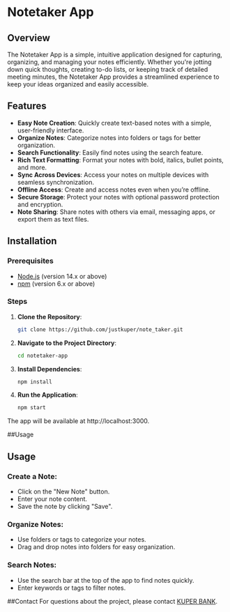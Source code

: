 # Notetaker App

## Overview

The Notetaker App is a simple, intuitive application designed for capturing, organizing, and managing your notes efficiently. Whether you're jotting down quick thoughts, creating to-do lists, or keeping track of detailed meeting minutes, the Notetaker App provides a streamlined experience to keep your ideas organized and easily accessible.

## Features

- **Easy Note Creation**: Quickly create text-based notes with a simple, user-friendly interface.
- **Organize Notes**: Categorize notes into folders or tags for better organization.
- **Search Functionality**: Easily find notes using the search feature.
- **Rich Text Formatting**: Format your notes with bold, italics, bullet points, and more.
- **Sync Across Devices**: Access your notes on multiple devices with seamless synchronization.
- **Offline Access**: Create and access notes even when you’re offline.
- **Secure Storage**: Protect your notes with optional password protection and encryption.
- **Note Sharing**: Share notes with others via email, messaging apps, or export them as text files.

## Installation

### Prerequisites

- [Node.js](https://nodejs.org/) (version 14.x or above)
- [npm](https://www.npmjs.com/) (version 6.x or above)

### Steps

1. **Clone the Repository**:
   ```bash
   git clone https://github.com/justkuper/note_taker.git
2. **Navigate to the Project Directory**:
   ```bash
   cd notetaker-app
3. **Install Dependencies**:
   ```bash
   npm install
4. **Run the Application**:
   ```bash
   npm start
The app will be available at http://localhost:3000.

##Usage

## Usage

### Create a Note:
- Click on the "New Note" button.
- Enter your note content.
- Save the note by clicking "Save".

### Organize Notes:
- Use folders or tags to categorize your notes.
- Drag and drop notes into folders for easy organization.

### Search Notes:
- Use the search bar at the top of the app to find notes quickly.
- Enter keywords or tags to filter notes.


##Contact
For questions about the project, please contact [KUPER BANK](https://github.com/justkuper).

